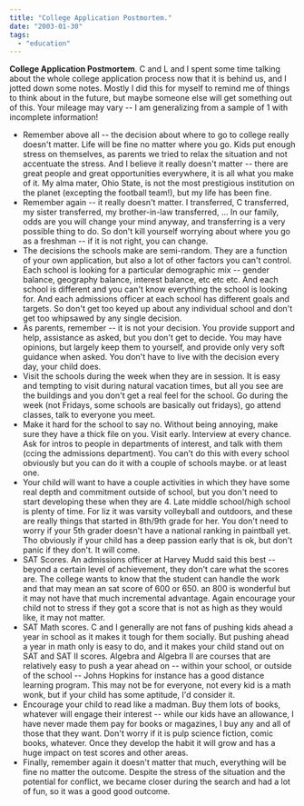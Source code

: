 ```yaml
---
title: "College Application Postmortem."
date: "2003-01-30"
tags: 
  - "education"
---
```


**College Application Postmortem**. C and L and I spent some time talking about the whole college application process now that it is behind us, and I jotted down some notes. Mostly I did this for myself to remind me of things to think about in the future, but maybe someone else will get something out of this. Your mileage may vary -- I am generalizing from a sample of 1 with incomplete information!

- Remember above all -- the decision about where to go to college really doesn't matter. Life will be fine no matter where you go. Kids put enough stress on themselves, as parents we tried to relax the situation and not accentuate the stress. And I believe it really doesn't matter -- there are great people and great opportunities everywhere, it is all what you make of it. My alma mater, Ohio State, is not the most prestigious institution on the planet (excepting the football team!), but my life has been fine.
- Remember again -- it really doesn't matter. I transferred, C transferred, my sister transferred, my brother-in-law transferred, ... In our family, odds are you will change your mind anyway, and transferring is a very possible thing to do. So don't kill yourself worrying about where you go as a freshman -- if it is not right, you can change.
- The decisions the schools make are semi-random. They are a function of your own application, but also a lot of other factors you can't control. Each school is looking for a particular demographic mix -- gender balance, geography balance, interest balance, etc etc etc. And each school is different and you can't know everything the school is looking for. And each admissions officer at each school has different goals and targets. So don't get too keyed up about any individual school and don't get too whipsawed by any single decision.
- As parents, remember -- it is not your decision. You provide support and help, assistance as asked, but you don't get to decide. You may have opinions, but largely keep them to yourself, and provide only very soft guidance when asked. You don't have to live with the decision every day, your child does.
- Visit the schools during the week when they are in session. It is easy and tempting to visit during natural vacation times, but all you see are the buildings and you don't get a real feel for the school. Go during the week (not Fridays, some schools are basically out fridays), go attend classes, talk to everyone you meet.
- Make it hard for the school to say no. Without being annoying, make sure they have a thick file on you. Visit early. Interview at every chance. Ask for intros to people in departments of interest, and talk with them (ccing the admissions department). You can't do this with every school obviously but you can do it with a couple of schools maybe. or at least one.
- Your child will want to have a couple activities in which they have some real depth and commitment outside of school, but you don't need to start developing these when they are 4. Late middle school/high school is plenty of time. For liz it was varsity volleyball and outdoors, and these are really things that started in 8th/9th grade for her. You don't need to worry if your 5th grader doesn't have a national ranking in paintball yet. Tho obviously if your child has a deep passion early that is ok, but don't panic if they don't. It will come.
- SAT Scores. An admissions officer at Harvey Mudd said this best -- beyond a certain level of achievement, they don't care what the scores are. The college wants to know that the student can handle the work and that may mean an sat score of 600 or 650. an 800 is wonderful but it may not have that much incremental advantage. Again encourage your child not to stress if they got a score that is not as high as they would like, it may not matter.
- SAT Math scores. C and I generally are not fans of pushing kids ahead a year in school as it makes it tough for them socially. But pushing ahead a year in math only is easy to do, and it makes your child stand out on SAT and SAT II scores. Algebra and Algebra II are courses that are relatively easy to push a year ahead on -- within your school, or outside of the school -- Johns Hopkins for instance has a good distance learning program. This may not be for everyone, not every kid is a math wonk, but if your child has some aptitude, I'd consider it.
- Encourage your child to read like a madman. Buy them lots of books, whatever will engage their interest -- while our kids have an allowance, I have never made them pay for books or magazines, I buy any and all of those that they want. Don't worry if it is pulp science fiction, comic books, whatever. Once they develop the habit it will grow and has a huge impact on test scores and other areas.
- Finally, remember again it doesn't matter that much, everything will be fine no matter the outcome. Despite the stress of the situation and the potential for conflict, we became closer during the search and had a lot of fun, so it was a good good outcome.
